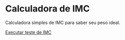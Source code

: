 # Calculadora de IMC
 Calculadora simples de IMC para saber seu peso ideal.

<a href="https://dionathanlucas.github.io/Calculadora-de-IMC/"> Executar teste de IMC </a>